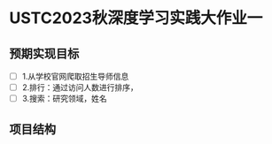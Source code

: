 # USTC2023秋深度学习实践大作业一
## 预期实现目标
- [ ] 1.从学校官网爬取招生导师信息
- [ ] 2.排行：通过访问人数进行排序，
- [ ] 3.搜索：研究领域，姓名

## 项目结构